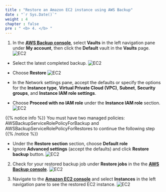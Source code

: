 ```yaml
---
title : "Restore an Amazon EC2 instance using AWS Backup"
date : "`r Sys.Date()`"
weight : 4
chapter : false
pre : " <b> 4. </b> "
---
```


1. In the [**AWS Backup console**](https://ap-southeast-2.console.aws.amazon.com/backup/home?region=ap-southeast-2#/), select **Vaults** in the left navigation pane under **My account**, then click the **Default** vault in the **Vaults** page.
![EC2](/images/4.restore/01-vaultDefault.png)

- Select the latest completed backup.
![EC2](/images/4.restore/02-latestBackup.png)

- Choose **Restore**
![EC2](/images/4.restore/03-restoreButton.png)

- In the Network settings pane, accept the defaults or specify the options for the **Instance type**, **Virtual Private Cloud (VPC)**, **Subnet**, **Security groups**, and **Instance IAM role settings**.

- Choose **Proceed with no IAM role** under the **Instance IAM role** section.
![EC2](/images/4.restore/04-defaults.png)

{{% notice info %}}
You must have two managed policies: AWSBackupServiceRolePolicyForBackup and AWSBackupServiceRolePolicyForRestores to continue the following step 
{{% /notice %}}

- Under the **Restore section** section, choose **Default role**
- Ignore **Advanced settings** (accept the defaults) and click **Restore backup** button.
![EC2](/images/4.restore/05-restoreBackup.png)

2. Check for your restored backup job under **Restore jobs** in the the [**AWS Backup console**](https://ap-southeast-2.console.aws.amazon.com/backup/home?region=ap-southeast-2#/jobs/restore).
![EC2](/images/4.restore/06-restoreJobID.png)

3. Navigate to the [**Amazon EC2 console**](https://ap-southeast-2.console.aws.amazon.com/ec2/home?region=ap-southeast-2#Home:) and select **Instances** in the left navigation pane to see the restored EC2 instance.
![EC2](/images/4.restore/07-instanceRestore.png)

